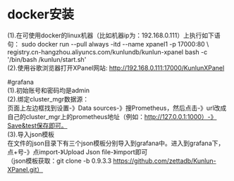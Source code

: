 # docker安装  
(1).在可使用docker的linux机器（比如机器ip为：192.168.0.111）上执行如下语句：
sudo docker run --pull always -itd --name xpanel1 -p 17000:80 \  
  registry.cn-hangzhou.aliyuncs.com/kunlundb/kunlun-xpanel bash -c '/bin/bash /kunlun/start.sh'  
(2).使用谷歌浏览器打开XPanel网站: http://192.168.0.111:17000/KunlunXPanel  

#grafana  
(1).初始账号和密码均是admin    
(2).绑定cluster_mgr数据源：  
页面上左边框找到设置-》Data sources-》搜Prometheus，然后点击-》url改成自己的cluster_mgr上的prometheus地址（例如：http://127.0.0.1:1000）-》Save&test保存即可。    
(3).导入json模板  
在文件的json目录下有三个json模板分别导入到grafana中。进入到grafana下，点+号-》点import-》Upload Json file-》import即可   
（json模板获取：git clone -b 0.9.3.3 https://github.com/zettadb/Kunlun-XPanel.git）

